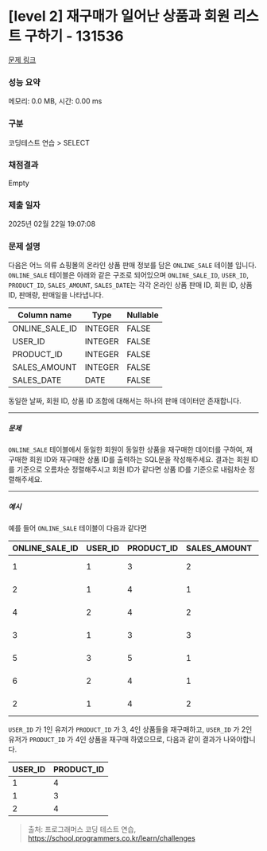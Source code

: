 # [level 2] 재구매가 일어난 상품과 회원 리스트 구하기 - 131536 

[문제 링크](https://school.programmers.co.kr/learn/courses/30/lessons/131536) 

### 성능 요약

메모리: 0.0 MB, 시간: 0.00 ms

### 구분

코딩테스트 연습 > SELECT

### 채점결과

Empty

### 제출 일자

2025년 02월 22일 19:07:08

### 문제 설명

<p style="user-select: auto !important;">다음은 어느 의류 쇼핑몰의 온라인 상품 판매 정보를 담은 <code style="user-select: auto !important;">ONLINE_SALE</code> 테이블 입니다. <code style="user-select: auto !important;">ONLINE_SALE</code> 테이블은 아래와 같은 구조로 되어있으며 <code style="user-select: auto !important;">ONLINE_SALE_ID</code>, <code style="user-select: auto !important;">USER_ID</code>, <code style="user-select: auto !important;">PRODUCT_ID</code>, <code style="user-select: auto !important;">SALES_AMOUNT</code>, <code style="user-select: auto !important;">SALES_DATE</code>는 각각 온라인 상품 판매 ID, 회원 ID, 상품 ID, 판매량, 판매일을 나타냅니다.</p>
<table class="table" style="user-select: auto !important;">
        <thead style="user-select: auto !important;"><tr style="user-select: auto !important;">
<th style="user-select: auto !important;">Column name</th>
<th style="user-select: auto !important;">Type</th>
<th style="user-select: auto !important;">Nullable</th>
</tr>
</thead>
        <tbody style="user-select: auto !important;"><tr style="user-select: auto !important;">
<td style="user-select: auto !important;">ONLINE_SALE_ID</td>
<td style="user-select: auto !important;">INTEGER</td>
<td style="user-select: auto !important;">FALSE</td>
</tr>
<tr style="user-select: auto !important;">
<td style="user-select: auto !important;">USER_ID</td>
<td style="user-select: auto !important;">INTEGER</td>
<td style="user-select: auto !important;">FALSE</td>
</tr>
<tr style="user-select: auto !important;">
<td style="user-select: auto !important;">PRODUCT_ID</td>
<td style="user-select: auto !important;">INTEGER</td>
<td style="user-select: auto !important;">FALSE</td>
</tr>
<tr style="user-select: auto !important;">
<td style="user-select: auto !important;">SALES_AMOUNT</td>
<td style="user-select: auto !important;">INTEGER</td>
<td style="user-select: auto !important;">FALSE</td>
</tr>
<tr style="user-select: auto !important;">
<td style="user-select: auto !important;">SALES_DATE</td>
<td style="user-select: auto !important;">DATE</td>
<td style="user-select: auto !important;">FALSE</td>
</tr>
</tbody>
      </table>
<p style="user-select: auto !important;">동일한 날짜, 회원 ID, 상품 ID 조합에 대해서는 하나의 판매 데이터만 존재합니다.</p>

<hr style="user-select: auto !important;">

<h5 style="user-select: auto !important;">문제</h5>

<p style="user-select: auto !important;"><code style="user-select: auto !important;">ONLINE_SALE</code> 테이블에서 동일한 회원이 동일한 상품을 재구매한 데이터를 구하여, 재구매한 회원 ID와 재구매한 상품 ID를 출력하는 SQL문을 작성해주세요. 결과는 회원 ID를 기준으로 오름차순 정렬해주시고 회원 ID가 같다면 상품 ID를 기준으로 내림차순 정렬해주세요.</p>

<hr style="user-select: auto !important;">

<h5 style="user-select: auto !important;">예시</h5>

<p style="user-select: auto !important;">예를 들어 <code style="user-select: auto !important;">ONLINE_SALE</code> 테이블이 다음과 같다면</p>
<table class="table" style="user-select: auto !important;">
        <thead style="user-select: auto !important;"><tr style="user-select: auto !important;">
<th style="user-select: auto !important;">ONLINE_SALE_ID</th>
<th style="user-select: auto !important;">USER_ID</th>
<th style="user-select: auto !important;">PRODUCT_ID</th>
<th style="user-select: auto !important;">SALES_AMOUNT</th>
<th style="user-select: auto !important;">SALES_DATE</th>
</tr>
</thead>
        <tbody style="user-select: auto !important;"><tr style="user-select: auto !important;">
<td style="user-select: auto !important;">1</td>
<td style="user-select: auto !important;">1</td>
<td style="user-select: auto !important;">3</td>
<td style="user-select: auto !important;">2</td>
<td style="user-select: auto !important;">2022-02-25</td>
</tr>
<tr style="user-select: auto !important;">
<td style="user-select: auto !important;">2</td>
<td style="user-select: auto !important;">1</td>
<td style="user-select: auto !important;">4</td>
<td style="user-select: auto !important;">1</td>
<td style="user-select: auto !important;">2022-03-01</td>
</tr>
<tr style="user-select: auto !important;">
<td style="user-select: auto !important;">4</td>
<td style="user-select: auto !important;">2</td>
<td style="user-select: auto !important;">4</td>
<td style="user-select: auto !important;">2</td>
<td style="user-select: auto !important;">2022-03-12</td>
</tr>
<tr style="user-select: auto !important;">
<td style="user-select: auto !important;">3</td>
<td style="user-select: auto !important;">1</td>
<td style="user-select: auto !important;">3</td>
<td style="user-select: auto !important;">3</td>
<td style="user-select: auto !important;">2022-03-31</td>
</tr>
<tr style="user-select: auto !important;">
<td style="user-select: auto !important;">5</td>
<td style="user-select: auto !important;">3</td>
<td style="user-select: auto !important;">5</td>
<td style="user-select: auto !important;">1</td>
<td style="user-select: auto !important;">2022-04-03</td>
</tr>
<tr style="user-select: auto !important;">
<td style="user-select: auto !important;">6</td>
<td style="user-select: auto !important;">2</td>
<td style="user-select: auto !important;">4</td>
<td style="user-select: auto !important;">1</td>
<td style="user-select: auto !important;">2022-04-06</td>
</tr>
<tr style="user-select: auto !important;">
<td style="user-select: auto !important;">2</td>
<td style="user-select: auto !important;">1</td>
<td style="user-select: auto !important;">4</td>
<td style="user-select: auto !important;">2</td>
<td style="user-select: auto !important;">2022-05-11</td>
</tr>
</tbody>
      </table>
<p style="user-select: auto !important;"><code style="user-select: auto !important;">USER_ID</code> 가 1인 유저가 <code style="user-select: auto !important;">PRODUCT_ID</code> 가 3, 4인 상품들을 재구매하고, <code style="user-select: auto !important;">USER_ID</code> 가 2인 유저가 <code style="user-select: auto !important;">PRODUCT_ID</code> 가 4인 상품을 재구매 하였으므로, 다음과 같이 결과가 나와야합니다.</p>
<table class="table" style="user-select: auto !important;">
        <thead style="user-select: auto !important;"><tr style="user-select: auto !important;">
<th style="user-select: auto !important;">USER_ID</th>
<th style="user-select: auto !important;">PRODUCT_ID</th>
</tr>
</thead>
        <tbody style="user-select: auto !important;"><tr style="user-select: auto !important;">
<td style="user-select: auto !important;">1</td>
<td style="user-select: auto !important;">4</td>
</tr>
<tr style="user-select: auto !important;">
<td style="user-select: auto !important;">1</td>
<td style="user-select: auto !important;">3</td>
</tr>
<tr style="user-select: auto !important;">
<td style="user-select: auto !important;">2</td>
<td style="user-select: auto !important;">4</td>
</tr>
</tbody>
      </table>

> 출처: 프로그래머스 코딩 테스트 연습, https://school.programmers.co.kr/learn/challenges